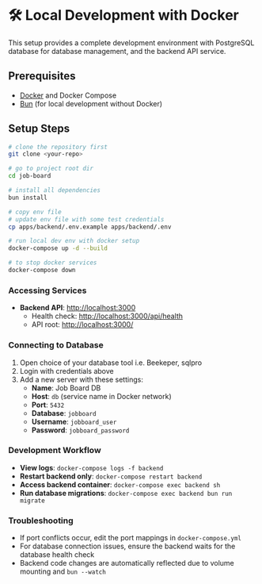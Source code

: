 # 🛠 Local Development with Docker

This setup provides a complete development environment with PostgreSQL database for database management, and the backend API service.

## Prerequisites

- [Docker](https://docs.docker.com/get-docker/) and Docker Compose
- [Bun](https://bun.sh) (for local development without Docker)

## Setup Steps

```bash
# clone the repository first
git clone <your-repo>

# go to project root dir
cd job-board

# install all dependencies
bun install

# copy env file
# update env file with some test credentials
cp apps/backend/.env.example apps/backend/.env

# run local dev env with docker setup
docker-compose up -d --build

# to stop docker services
docker-compose down
```

### Accessing Services

- **Backend API**: <http://localhost:3000>
  - Health check: <http://localhost:3000/api/health>
  - API root: <http://localhost:3000/>

### Connecting to Database

1. Open choice of your database tool i.e. Beekeper, sqlpro
2. Login with credentials above
3. Add a new server with these settings:
   - **Name**: Job Board DB
   - **Host**: `db` (service name in Docker network)
   - **Port**: `5432`
   - **Database**: `jobboard`
   - **Username**: `jobboard_user`
   - **Password**: `jobboard_password`

### Development Workflow

- **View logs**: `docker-compose logs -f backend`
- **Restart backend only**: `docker-compose restart backend`
- **Access backend container**: `docker-compose exec backend sh`
- **Run database migrations**: `docker-compose exec backend bun run migrate`

### Troubleshooting

- If port conflicts occur, edit the port mappings in `docker-compose.yml`
- For database connection issues, ensure the backend waits for the database health check
- Backend code changes are automatically reflected due to volume mounting and `bun --watch`

